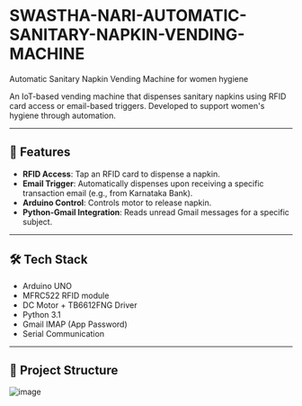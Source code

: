 # SWASTHA-NARI-AUTOMATIC-SANITARY-NAPKIN-VENDING-MACHINE
Automatic Sanitary Napkin Vending Machine for women hygiene


An IoT-based vending machine that dispenses sanitary napkins using RFID card access or email-based triggers. Developed to support women's hygiene through automation.

---

## 🔧 Features

- **RFID Access**: Tap an RFID card to dispense a napkin.
- **Email Trigger**: Automatically dispenses upon receiving a specific transaction email (e.g., from Karnataka Bank).
- **Arduino Control**: Controls motor to release napkin.
- **Python-Gmail Integration**: Reads unread Gmail messages for a specific subject.

---

## 🛠️ Tech Stack

- Arduino UNO
- MFRC522 RFID module
- DC Motor + TB6612FNG Driver
- Python 3.1
- Gmail IMAP (App Password)
- Serial Communication

---

## 📁 Project Structure
![image](https://github.com/user-attachments/assets/c35b47bf-2b7e-43d9-9b74-7cce3058b3c2)

